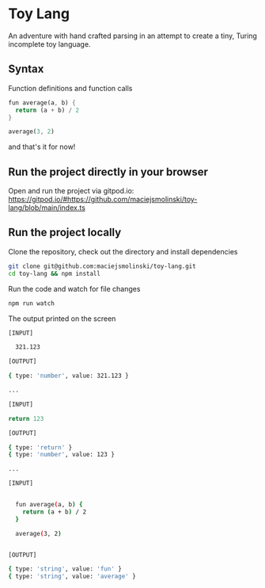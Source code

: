 # Toy Lang

An adventure with hand crafted parsing in an attempt to create a tiny, Turing incomplete toy language.

## Syntax

Function definitions and function calls

```rust
fun average(a, b) {
  return (a + b) / 2
}

average(3, 2)
```

and that's it for now!

## Run the project directly in your browser

Open and run the project via gitpod.io:
https://gitpod.io/#https://github.com/maciejsmolinski/toy-lang/blob/main/index.ts

## Run the project locally

Clone the repository, check out the directory and install dependencies

```sh
git clone git@github.com:maciejsmolinski/toy-lang.git
cd toy-lang && npm install
```

Run the code and watch for file changes

```sh
npm run watch
```

The output printed on the screen

```sh
[INPUT]

  321.123

[OUTPUT]

{ type: 'number', value: 321.123 }

...

[INPUT]

return 123

[OUTPUT]

{ type: 'return' }
{ type: 'number', value: 123 }

...

[INPUT]


  fun average(a, b) {
    return (a + b) / 2
  }

  average(3, 2)


[OUTPUT]

{ type: 'string', value: 'fun' }
{ type: 'string', value: 'average' }
```
